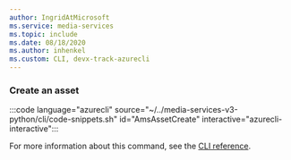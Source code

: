 ```yaml
---
author: IngridAtMicrosoft
ms.service: media-services 
ms.topic: include
ms.date: 08/18/2020
ms.author: inhenkel
ms.custom: CLI, devx-track-azurecli
---
```


<!--Create a media services asset CLI-->

### Create an asset

:::code language="azurecli" source="~/../media-services-v3-python/cli/code-snippets.sh" id="AmsAssetCreate" interactive="azurecli-interactive":::

For more information about this command, see the [CLI reference](/cli/azure/ams/asset?view=azure-cli-latest#az-ams-asset-create).
